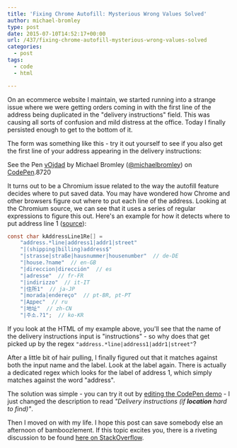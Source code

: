 ```yaml
---
title: 'Fixing Chrome Autofill: Mysterious Wrong Values Solved'
author: michael-bromley
type: post
date: 2015-07-10T14:52:17+00:00
url: /437/fixing-chrome-autofill-mysterious-wrong-values-solved
categories:
  - post
tags:
  - code
  - html

---
```

On an ecommerce website I maintain, we started running into a strange issue where we were getting orders coming in with the first line of the address being duplicated in the "delivery instructions" field. This was causing all sorts of confusion and mild distress at the office. Today I finally persisted enough to get to the bottom of it.

The form was something like this - try it out yourself to see if you also get the first line of your address appearing in the delivery instructions:

<p class='codepen'  data-height='480' data-theme-id='8720' data-slug-hash='vOjdad' data-default-tab='result' data-animations='run' data-editable='' data-embed-version='2'>
  See the Pen <a href="http://codepen.io/michaelbromley/pen/vOjdad/">vOjdad</a> by Michael Bromley (<a href="http://codepen.io/michaelbromley">@michaelbromley</a>) on <a href="http://codepen.io">CodePen</a>.8720
</p>

It turns out to be a Chromium issue related to the way the autofill feature decides where to put saved data. You may have wondered how Chrome and other browsers figure out where to put each line of the address. Looking at the Chromium source, we can see that it uses a series of regular expressions to figure this out. Here's an example for how it detects where to put address line 1 ([source](https://code.google.com/p/chromium/codesearch#chromium/src/components/autofill/core/browser/autofill_regex_constants.cc)):

```C
const char kAddressLine1Re[] =
    "address.*line|address1|addr1|street"
    "|(shipping|billing)address$"
    "|strasse|straße|hausnummer|housenumber"  // de-DE
    "|house.?name"  // en-GB
    "|direccion|dirección"  // es
    "|adresse"  // fr-FR
    "|indirizzo"  // it-IT
    "|住所1"  // ja-JP
    "|morada|endereço"  // pt-BR, pt-PT
    "|Адрес"  // ru
    "|地址"  // zh-CN
    "|주소.?1";  // ko-KR
```

If you look at the HTML of my example above, you'll see that the name of the delivery instructions input is "instructions" - so why does that get picked up by the regex `"address.*line|address1|addr1|street"`?

After a little bit of hair pulling, I finally figured out that it matches against both the input name and the label. Look at the label again. There is actually a dedicated regex which looks for the label of address 1, which simply matches against the word "address".

The solution was simple - you can try it out by [editing the CodePen demo](http://codepen.io/michaelbromley/pen/vOjdad?editors=100) - I just changed the description to read _"Delivery instructions (if **location** hard to find)"_.

Then I moved on with my life. I hope this post can save somebody else an afternoon of bamboozlement. If this topic excites you, there is a riveting discussion to be found [here on StackOverflow](http://stackoverflow.com/a/9795126/772859).